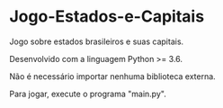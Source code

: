 # Jogo-Estados-e-Capitais

Jogo sobre estados brasileiros e suas capitais.

Desenvolvido com a linguagem Python >= 3.6.

Não é necessário importar nenhuma biblioteca externa.

Para jogar, execute o programa "main.py".
